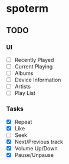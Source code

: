 # spoterm

## TODO
### UI
- [ ] Recently Played
- [ ] Current Playing
- [ ] Albums
- [ ] Device Information
- [ ] Artists
- [ ] Play List
### Tasks
- [x] Repeat
- [x] Like
- [ ] Seek
- [x] Next/Previous track
- [x] Volume Up/Down
- [x] Pause/Unpause
